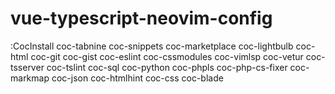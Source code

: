 # vue-typescript-neovim-config

:CocInstall coc-tabnine coc-snippets coc-marketplace coc-lightbulb coc-html coc-git coc-gist coc-eslint coc-cssmodules coc-vimlsp coc-vetur coc-tsserver coc-tslint coc-sql coc-python coc-phpls coc-php-cs-fixer coc-markmap coc-json coc-htmlhint coc-css coc-blade 

